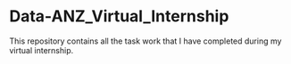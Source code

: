 # Data-ANZ_Virtual_Internship
This repository contains all the task work that I have completed during my virtual internship.
